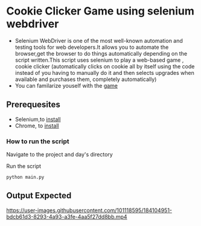 # Cookie Clicker Game using selenium webdriver

- Selenium WebDriver is one of the most well-known automation and testing tools for web developers.It allows you to automate the browser,get the browser to do 
things automatically depending on the script written.This script uses selenium to play a web-based game , cookie clicker (automatically clicks on  cookie
all by itself using the code instead of you having to manually do it and then selects upgrades when available and  purchases them, completely automatically)
- You can familarize youself with the [game](http://orteil.dashnet.org/experiments/cookie/)

## Prerequesites
- Selenium,to [install](https://chromedriver.chromium.org/downloads)
- Chrome, to [install](https://www.google.com/intl/en_uk/chrome/)

### How to run the script
Navigate to the project and day's directory

Run the script

`python main.py`



##  Output Expected



https://user-images.githubusercontent.com/101118595/184104951-bdcb61d3-8293-4a93-a3fe-4aa5f27dd8bb.mp4


